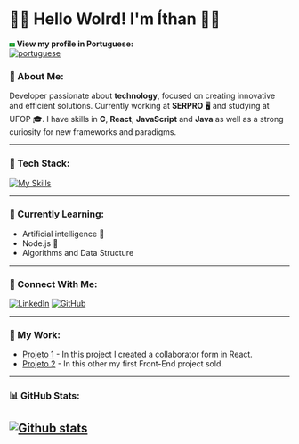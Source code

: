# 👨‍💻 Hello Wolrd!  I'm Íthan 👋🏿

<p align = "left">
  <strong> <img src = "img/br.png" width = 2.0% height = 2.0% > View my profile in Portuguese: </strong>
<br>
  <a href = "https://github.com/ithanamaral/ithanamaral/blob/main/README.md">
    <img src = "https://img.shields.io/badge/Português-Clique%20aqui-white.svg" alt = "portuguese" /> 
  </a>
</p>


### 🚀 About Me:

Developer passionate about **technology**, focused on creating innovative and efficient solutions. Currently working at **SERPRO** 🖥️ and studying at UFOP 🎓. I have skills in **C**, **React**, **JavaScript** and **Java** as well as a strong curiosity for new frameworks and paradigms.

---

### 🔧 Tech Stack:
[![My Skills](https://skillicons.dev/icons?i=js,html,css,react,c,java,vscode)](https://skillicons.dev)

---

### 🧠 Currently Learning:
- Artificial intelligence 🤖
- Node.js 🔧
- Algorithms and Data Structure

---

### 🔗 Connect With Me:
[![LinkedIn](https://img.shields.io/badge/-LinkedIn-0A66C2?logo=linkedin&logoColor=white&style=flat)](https://www.linkedin.com/in/ithan-p-amaral-4b8751262?utm_source=share&utm_campaign=share_via&utm_content=profile&utm_medium=android_app)
[![GitHub](https://img.shields.io/badge/-GitHub-181717?logo=github&logoColor=white&style=flat)](https://github.com/ithanamaral)

---

### 💼 My Work:

- [Projeto 1](https://github.com/seu-perfil/repo1) - In this project I created a collaborator form in React.
- [Projeto 2](https://github.com/seu-perfil/repo2) - In this other my first Front-End project sold.

---


### 📊 GitHub Stats:

[![Github stats](https://github-readme-stats.vercel.app/api?username=ithanamaral&show_icons=true&theme=tokyonight)](https://github.com/anuraghazra/github-readme-stats)
---




<!--
*ithanamaral/ithanamaral* is a ✨ special ✨ repository because its README.md (this file) appears on your GitHub profile. -->
